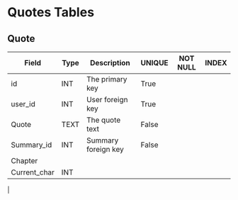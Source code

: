 # Quotes Tables
## Quote
| Field           | Type  | Description                | UNIQUE | NOT NULL | INDEX |
|-----------------|-------|----------------------------|--------|----------|-------|
| id              | INT   | The primary key            | True   |
| user_id         | INT   | User foreign key           | True   |
| Quote           | TEXT  | The quote text             | False  |
| Summary_id      | INT   | Summary foreign key        | False  |
| Chapter
| Current_char | INT |
|

